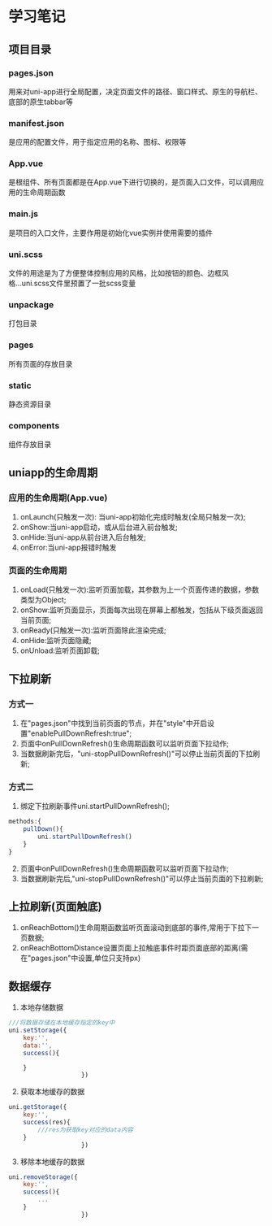 # 学习笔记

## 项目目录

### pages.json 
用来对uni-app进行全局配置，决定页面文件的路径、窗口样式、原生的导航栏、底部的原生tabbar等
### manifest.json
是应用的配置文件，用于指定应用的名称、图标、权限等
### App.vue
是根组件、所有页面都是在App.vue下进行切换的，是页面入口文件，可以调用应用的生命周期函数
### main.js
是项目的入口文件，主要作用是初始化vue实例并使用需要的插件
### uni.scss
文件的用途是为了方便整体控制应用的风格，比如按钮的颜色、边框风格...uni.scss文件里预置了一批scss变量
### unpackage
打包目录
### pages
所有页面的存放目录
### static
静态资源目录
### components
组件存放目录

## uniapp的生命周期
### 应用的生命周期(App.vue)
1. onLaunch(只触发一次): 当uni-app初始化完成时触发(全局只触发一次);
2. onShow:当uni-app启动，或从后台进入前台触发;
3. onHide:当uni-app从前台进入后台触发;
4. onError:当uni-app报错时触发

### 页面的生命周期
1. onLoad(只触发一次):监听页面加载，其参数为上一个页面传递的数据，参数类型为Object;
2. onShow:监听页面显示，页面每次出现在屏幕上都触发，包括从下级页面返回当前页面;
3. onReady(只触发一次):监听页面除此渲染完成;
4. onHide:监听页面隐藏;
5. onUnload:监听页面卸载;


## 下拉刷新
### 方式一
1. 在"pages.json"中找到当前页面的节点，并在"style"中开启设置"enablePullDownRefresh:true";
2. 页面中onPullDownRefresh()生命周期函数可以监听页面下拉动作;
3. 当数据刷新完后，"uni-stopPullDownRefresh()"可以停止当前页面的下拉刷新;

### 方式二
1. 绑定下拉刷新事件uni.startPullDownRefresh();
```javascript
methods:{
    pullDown(){
        uni.startPullDownRefresh()
    }
}

```
2. 页面中onPullDownRefresh()生命周期函数可以监听页面下拉动作;
3. 当数据刷新完后,"uni-stopPullDownRefresh()"可以停止当前页面的下拉刷新;

## 上拉刷新(页面触底)
1. onReachBottom()生命周期函数监听页面滚动到底部的事件,常用于下拉下一页数据;
2. onReachBottomDistance设置页面上拉触底事件时距页面底部的距离(需在"pages.json"中设置,单位只支持px)


## 数据缓存
1. 本地存储数据
```javascript
///将数据存储在本地缓存指定的key中
uni.setStorage({
	key:'',
    data:'',
    success(){

    }
    				})

```
2. 获取本地缓存的数据
```javascript
uni.getStorage({
	key:'',
    success(res){
        ///res为获取key对应的data内容
    }
    				})

```

3. 移除本地缓存的数据
```javascript
uni.removeStorage({
	key:'',
    success(){
        ...
    }
    				})
